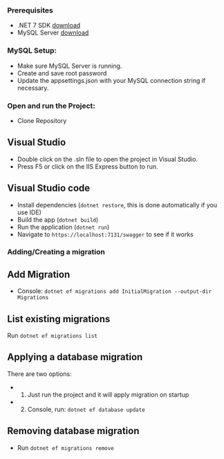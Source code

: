 
### Prerequisites
- .NET 7 SDK [download](https://www.microsoft.com/net/download)
- MySQL Server [download](https://dev.mysql.com/downloads/)

### MySQL Setup:
- Make sure MySQL Server is running.
- Create and save root password
- Update the appsettings.json with your MySQL connection string if necessary.

### Open and run the Project:
- Clone Repository

## Visual Studio
- Double click on the .sln file to open the project in Visual Studio.
- Press F5 or click on the IIS Express button to run.

## Visual Studio code
- Install dependencies (`dotnet restore`, this is done automatically if you use IDE)
- Build the app (`dotnet build`)
- Run the application (`dotnet run`)
- Navigate to `https://localhost:7131/swagger` to see if it works

### Adding/Creating a migration

## Add Migration
- Console: `dotnet ef migrations add InitialMigration --output-dir Migrations`

## List existing migrations

Run `dotnet ef migrations list`

## Applying a database migration

There are two options:

- 1. Just run the project and it will apply migration on startup
- 2. Console, run: `dotnet ef database update`

## Removing database migration

- Run `dotnet ef migrations remove`